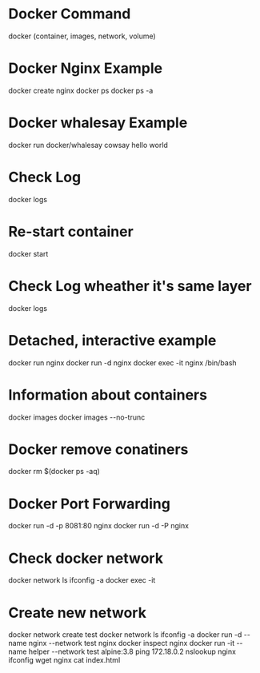 # Docker Command
docker (container, images, network, volume)

# Docker Nginx Example
docker create nginx
docker ps
docker ps -a

# Docker whalesay Example
docker run docker/whalesay cowsay hello world
# Check Log
docker logs 
# Re-start container
docker start
# Check Log wheather it's same layer
docker logs

# Detached, interactive example
docker run nginx
docker run -d nginx
docker exec -it nginx /bin/bash

# Information about containers
docker images
docker images --no-trunc 

# Docker remove conatiners
docker rm $(docker ps -aq)

# Docker Port Forwarding
docker run -d -p 8081:80 nginx
docker run -d -P nginx

# Check docker network
docker network ls
ifconfig -a
docker exec -it

# Create new network
docker network create test
docker network ls
ifconfig -a
docker run -d --name nginx --network test nginx
docker inspect nginx
docker run -it --name helper --network test alpine:3.8
ping 172.18.0.2
nslookup nginx
ifconfig
wget nginx
cat index.html

